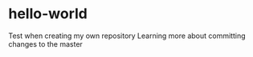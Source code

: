 # hello-world
Test when creating my own repository
Learning more about committing changes to the master
